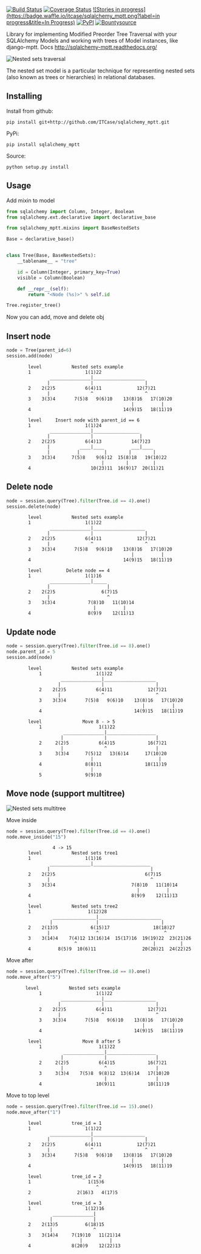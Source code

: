 [![Build Status](https://travis-ci.org/ITCase/sqlalchemy_mptt.svg?branch=master)](https://travis-ci.org/ITCase/sqlalchemy_mptt)
[![Coverage Status](https://coveralls.io/repos/ITCase/sqlalchemy_mptt/badge.png)](https://coveralls.io/r/ITCase/sqlalchemy_mptt)
[![Stories in progress](https://badge.waffle.io/itcase/sqlalchemy_mptt.png?label=in progress&title=In Progress)](https://waffle.io/itcase/sqlalchemy_mptt)
[![PyPI](http://img.shields.io/pypi/dm/sqlalchemy_mptt.svg)](https://pypi.python.org/pypi/sqlalchemy_mptt)
[![Bountysource](https://www.bountysource.com/badge/tracker?tracker_id=1148440)](https://www.bountysource.com/trackers/1148440-sqlalchemy_mptt?utm_source=1148440&utm_medium=shield&utm_campaign=TRACKER_BADGE)

Library for implementing Modified Preorder Tree Traversal with your SQLAlchemy Models and working with trees of Model instances, like django-mptt.
Docs http://sqlalchemy-mptt.readthedocs.org/

![Nested sets traversal](https://rawgithub.com/ITCase/sqlalchemy_mptt/master/docs/img/2_sqlalchemy_mptt_traversal.svg)

The nested set model is a particular technique for representing nested sets (also known as trees or hierarchies) in relational databases.

Installing
----------

Install from github:

    pip install git+http://github.com/ITCase/sqlalchemy_mptt.git

PyPi:

    pip install sqlalchemy_mptt

Source:

    python setup.py install

Usage
-----

Add mixin to model

```python
from sqlalchemy import Column, Integer, Boolean
from sqlalchemy.ext.declarative import declarative_base

from sqlalchemy_mptt.mixins import BaseNestedSets

Base = declarative_base()


class Tree(Base, BaseNestedSets):
    __tablename__ = "tree"

    id = Column(Integer, primary_key=True)
    visible = Column(Boolean)

    def __repr__(self):
        return "<Node (%s)>" % self.id

Tree.register_tree()
```
Now you can add, move and delete obj

Insert node
-----------

```python
node = Tree(parent_id=6)
session.add(node)
```

            level           Nested sets example
            1                    1(1)22
                    _______________|___________________
                   |               |                   |
            2    2(2)5           6(4)11             12(7)21
                   |               ^                   ^
            3    3(3)4       7(5)8   9(6)10    13(8)16   17(10)20
                                                  |          |
            4                                  14(9)15   18(11)19

            level     Insert node with parent_id == 6
            1                    1(1)24
                    _______________|_________________
                   |               |                 |
            2    2(2)5           6(4)13           14(7)23
                   |           ____|____          ___|____
                   |          |         |        |        |
            3    3(3)4      7(5)8    9(6)12  15(8)18   19(10)22
                                       |        |         |
            4                      10(23)11  16(9)17  20(11)21

Delete node
-----------

```python
node = session.query(Tree).filter(Tree.id == 4).one()
session.delete(node)
```

            level           Nested sets example
            1                    1(1)22
                    _______________|___________________
                   |               |                   |
            2    2(2)5           6(4)11             12(7)21
                   |               ^                   ^
            3    3(3)4       7(5)8   9(6)10    13(8)16   17(10)20
                                                  |          |
            4                                  14(9)15   18(11)19

            level         Delete node == 4
            1                    1(1)16
                    _______________|_____
                   |                     |
            2    2(2)5                 6(7)15
                   |                     ^
            3    3(3)4            7(8)10   11(10)14
                                    |          |
            4                     8(9)9    12(11)13

Update node
-----------

```python
node = session.query(Tree).filter(Tree.id == 8).one()
node.parent_id = 5
session.add(node)
```

            level           Nested sets example
                1                    1(1)22
                        _______________|___________________
                       |               |                   |
                2    2(2)5           6(4)11             12(7)21
                       |               ^                   ^
                3    3(3)4       7(5)8   9(6)10    13(8)16   17(10)20
                                                      |          |
                4                                  14(9)15   18(11)19

            level               Move 8 - > 5
                1                     1(1)22
                         _______________|__________________
                        |               |                  |
                2     2(2)5           6(4)15            16(7)21
                        |               ^                  |
                3     3(3)4      7(5)12   13(6)14      17(10)20
                                   |                        |
                4                8(8)11                18(11)19
                                   |
                5                9(9)10

Move node (support multitree)
-----------------------------

![Nested sets multitree](https://rawgithub.com/ITCase/sqlalchemy_mptt/master/docs/img/3_sqlalchemy_mptt_multitree.svg)

Move inside

```python
node = session.query(Tree).filter(Tree.id == 4).one()
node.move_inside("15")
```
                     4 -> 15
            level           Nested sets tree1
            1                    1(1)16
                    _______________|_____________________
                   |                                     |
            2    2(2)5                                 6(7)15
                   |                                     ^
            3    3(3)4                            7(8)10   11(10)14
                                                    |          |
            4                                     8(9)9    12(11)13

            level           Nested sets tree2
            1                     1(12)28
                     ________________|_______________________
                    |                |                       |
            2    2(13)5            6(15)17                18(18)27
                   |                 ^                        ^
            3    3(14)4    7(4)12 13(16)14  15(17)16  19(19)22  23(21)26
                             ^                            |         |
            4          8(5)9  10(6)11                 20(20)21  24(22)25


Move after

```python
node = session.query(Tree).filter(Tree.id == 8).one()
node.move_after("5")
```

           level           Nested sets example
                1                    1(1)22
                        _______________|___________________
                       |               |                   |
                2    2(2)5           6(4)11             12(7)21
                       |               ^                   ^
                3    3(3)4       7(5)8   9(6)10    13(8)16   17(10)20
                                                      |          |
                4                                  14(9)15   18(11)19

            level               Move 8 after 5
                1                     1(1)22
                         _______________|__________________
                        |               |                  |
                2     2(2)5           6(4)15            16(7)21
                        |               ^                  |
                3     3(3)4    7(5)8  9(8)12  13(6)14   17(10)20
                                        |                  |
                4                    10(9)11            18(11)19

Move to top level

```python
node = session.query(Tree).filter(Tree.id == 15).one()
node.move_after("1")
```

            level           tree_id = 1
            1                    1(1)22
                    _______________|___________________
                   |               |                   |
            2    2(2)5           6(4)11             12(7)21
                   |               ^                   ^
            3    3(3)4       7(5)8   9(6)10    13(8)16   17(10)20
                                                  |          |
            4                                  14(9)15   18(11)19

            level           tree_id = 2
            1                     1(15)6
                                     ^
            2                 2(16)3   4(17)5

            level           tree_id = 3
            1                    1(12)16
                     _______________|
                    |               |
            2    2(13)5          6(18)15
                    |               ^
            3    3(14)4     7(19)10   11(21)14
                               |          |
            4               8(20)9    12(22)13
